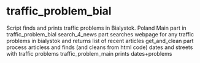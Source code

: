 # traffic_problem_bial
Script finds and prints traffic problems in Bialystok. Poland
Main part in traffic_problem_bial
search_4_news part searches webpage for any traffic problems in bialystok and returns list of recent articles
get_and_clean part process articless and finds (and cleans from html code) dates and streets with traffic problems
traffic_problem_main prints dates+problems 
